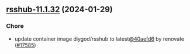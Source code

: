 

## [rsshub-11.1.32](https://github.com/truecharts/charts/compare/rsshub-11.1.31...rsshub-11.1.32) (2024-01-29)

### Chore



- update container image diygod/rsshub to latest[@40aefd6](https://github.com/40aefd6) by renovate ([#17585](https://github.com/truecharts/charts/issues/17585))